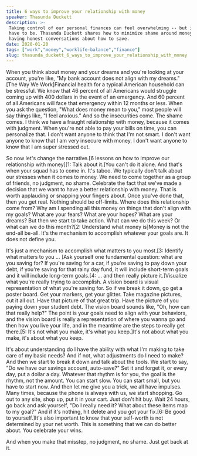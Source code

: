 ```yaml
---
title: 6 ways to improve your relationship with money
speaker: Thasunda Duckett
description: >-
 Taking control of our personal finances can feel overwhelming -- but it doesn't
 have to be. Thasunda Duckett shares how to minimize shame around money and start
 having honest conversations about how to save.
date: 2020-01-20
tags: ["work","money","worklife-balance","finance"]
slug: thasunda_duckett_6_ways_to_improve_your_relationship_with_money
---
```


When you think about money and your dreams and you're looking at your account, you're
like, "My bank account does not align with my dreams."[The Way We Work]Financial health
for a typical American household can be stressful. We know that 46 percent of all
Americans would struggle coming up with 400 dollars in the event of an emergency. And 60
percent of all Americans will face that emergency within 12 months or less. When you ask
the question, "What does money mean to you," most people will say things like, "I feel
anxious." And so the insecurities come. The shame comes. I think we have a fraught
relationship with money, because it comes with judgment. When you're not able to pay your
bills on time, you can personalize that. I don't want anyone to think that I'm not smart.
I don't want anyone to know that I am very insecure with money. I don't want anyone to
know that I am super stressed out.

So now let's change the narrative.[6 lessons on how to improve our relationship with
money][1: Talk about it.]You can't do it alone. And that's when your squad has to come in.
It's taboo. We typically don't talk about our stresses when it comes to money. We need to
come together as a group of friends, no judgment, no shame. Celebrate the fact that we've
made a decision that we want to have a better relationship with money. That is worth
applauding or snapping your fingers about. Once you've done that, then you get real.
Nothing should be off-limits. Where does this relationship come from? Why am I spending
all this money on things that don't align with my goals? What are your fears? What are
your hopes? What are your dreams? But then we start to take action. What can we do this
week? Or what can we do this month?[2: Understand what money is]Money is not the end-all
be-all. It's the mechanism to accomplish whatever your goals are. It does not define
you.

It's just a mechanism to accomplish what matters to you most.[3: Identify what matters to
you ... ]Ask yourself one fundamental question: what are you saving for? If you're saving
for a car, if you're saving to pay down your debt, if you're saving for that rainy day
fund, it will include short-term goals and it will include long-term goals.[4: ... and
then really picture it.]Visualize what you're really trying to accomplish. A vision board
is visual representation of what you're saving for. So if we break it down, go get a
poster board. Get your markers, get your glitter. Take magazine pictures, cut it all out.
Have that picture of that great trip. Have the picture of you paying down your student
debt. The vision board sounds like, "Oh, how can that really help?" The point is your
goals need to align with your behaviors, and the vision board is really a representation
of where you wanna go and then how you live your life, and in the meantime are the steps
to really get there.[5: It's not what you make, it's what you keep.]It's not about what
you make, it's about what you keep.

It's about understanding do I have the ability with what I'm making to take care of my
basic needs? And if not, what adjustments do I need to make? And then we start to break it
down and talk about the tools. We start to say, "Do we have our savings account,
auto-save?" Set it and forget it, or every day, put a dollar a day. Whatever that rhythm
is for you, the goal is the rhythm, not the amount. You can start slow. You can start
small, but you have to start now. And then let me give you a trick, we all have impulses.
Many times, because the phone is always with us, we start shopping. Go out to any site,
shop up, put it in your cart. Just don't hit buy. Wait 24 hours, go back and ask yourself,
"Do I really need it? What about these items map to my goal?" And if it's nothing, hit
delete and you got your fix.[6: Be good to yourself.]It's also important to know that your
self-worth is not determined by your net worth. This is something that we can do better
about. You celebrate your wins.

And when you make that misstep, no judgment, no shame. Just get back at
it.

<!--
ad_duration=0
comment_count=3
event="The Way We Work"
external_start_time=0
has_talk_citation=0
intro_duration=0
is_subtitle_required="False"
is_talk_featured="True"
language="en"
language_swap="False"
native_language="en"
number_of_related_talks=6
number_of_speakers=1
number_of_subtitled_videos=0
number_of_tags=4
number_of_talk_download_languages=12
number_of_talk_more_resources=1
number_of_talk_recommendations=0
number_of_talks_take_actions=0
post_ad_duration=0
published_timestamp="2020-02-10 13:42:46"
recording_date="2020-01-20"
speaker_description="Banking executive"
speaker_is_published=1
speaker_name="Thasunda Duckett"
talk_name="6 ways to improve your relationship with money"
talks_tags=["work","money","worklife-balance","finance"]
talks_take_action=[]
url_photo_speaker="https://pe.tedcdn.com/images/ted/9bfec28863cd2fed0a85cd701281a6a097c72c55_254x191.jpg"
url_photo_talk="https://s3.amazonaws.com/talkstar-photos/uploads/fb7a3bc5-aff9-4180-bbd6-1871aabe7800/ThasundaDuckett_2020V-embed.jpg"
url_webpage="https://www.ted.com/talks/thasunda_duckett_6_ways_to_improve_your_relationship_with_money"
video_type_name="Original Content"
-->